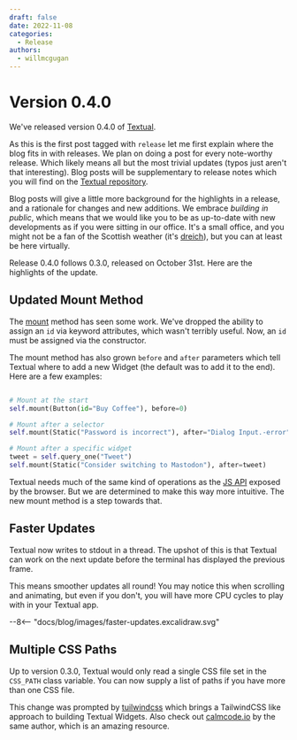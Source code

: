 ```yaml
---
draft: false 
date: 2022-11-08
categories:
  - Release
authors:
  - willmcgugan
---
```


# Version 0.4.0

We've released version 0.4.0 of [Textual](https://pypi.org/search/?q=textual).

As this is the first post tagged with `release` let me first explain where the blog fits in with releases. We plan on doing a post for every note-worthy release. Which likely means all but the most trivial updates (typos just aren't that interesting). Blog posts will be supplementary to release notes which you will find on the [Textual repository](https://github.com/Textualize/textual).

Blog posts will give a little more background for the highlights in a release, and a rationale for changes and new additions. We embrace *building in public*, which means that we would like you to be as up-to-date with new developments as if you were sitting in our office. It's a small office, and you might not be a fan of the Scottish weather (it's [dreich](https://www.bbc.co.uk/news/uk-scotland-50476008)), but you can at least be here virtually.

<!-- more -->

Release 0.4.0 follows 0.3.0, released on October 31st. Here are the highlights of the update.

## Updated Mount Method

The [mount](/api/widget/#textual.widget.Widget.mount) method has seen some work. We've dropped the ability to assign an `id` via keyword attributes, which wasn't terribly useful. Now, an `id` must be assigned via the constructor. 

The mount method has also grown `before` and `after` parameters which tell Textual where to add a new Widget (the default was to add it to the end). Here are a few examples:

```python

# Mount at the start
self.mount(Button(id="Buy Coffee"), before=0)

# Mount after a selector
self.mount(Static("Password is incorrect"), after="Dialog Input.-error")

# Mount after a specific widget
tweet = self.query_one("Tweet")
self.mount(Static("Consider switching to Mastodon"), after=tweet)

```

Textual needs much of the same kind of operations as the [JS API](https://developer.mozilla.org/en-US/docs/Web/API/Node/appendChild) exposed by the browser. But we are determined to make this way more intuitive. The new mount method is a step towards that. 

## Faster Updates

Textual now writes to stdout in a thread. The upshot of this is that Textual can work on the next update before the terminal has displayed the previous frame.

This means smoother updates all round! You may notice this when scrolling and animating, but even if you don't, you will have more CPU cycles to play with in your Textual app.

<div class="excalidraw">
--8<-- "docs/blog/images/faster-updates.excalidraw.svg"
</div>


## Multiple CSS Paths

Up to version 0.3.0, Textual would only read a single CSS file set in the `CSS_PATH` class variable. You can now supply a list of paths if you have more than one CSS file.

This change was prompted by [tuilwindcss](https://github.com/koaning/tuilwindcss/) which brings a TailwindCSS like approach to building Textual Widgets. Also check out [calmcode.io](https://calmcode.io/) by the same author, which is an amazing resource.
